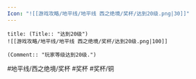 ```yaml
---
Icon: "![[游戏攻略/地平线/地平线 西之绝境/奖杯/达到20级.png|30]]"
---
```

```ad-common-bronze-trophy
title: (Title:: "达到20级")
![[游戏攻略/地平线/地平线 西之绝境/奖杯/达到20级.png|100]]

(Comment:: "玩家等级达到20级.")
```

#地平线/西之绝境/奖杯 #奖杯 #奖杯/铜
